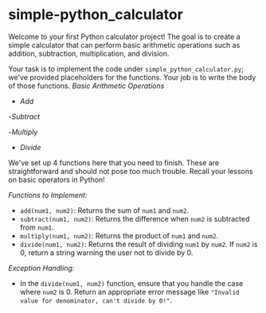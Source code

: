 # simple-python_calculator

Welcome to your first Python calculator project! The goal is to create a simple calculator that can perform basic arithmetic operations such as addition, subtraction, multiplication, and division.

Your task is to implement the code under `simple_python_calculator.py`; we've provided placeholders for the functions. Your job is to write the body of those functions.
*Basic Arithmetic Operations*

- _Add_
 
-_Subtract_

-_Multiply_

- _Divide_ 

We've set up 4 functions here that you need to finish. These are straightforward and should not pose too much trouble. Recall your lessons on basic operators in Python!

*Functions to Implement:*
- `add(num1, num2)`: Returns the sum of `num1` and `num2`.
- `subtract(num1, num2)`: Returns the difference when `num2` is subtracted from `num1`.
- `multiply(num1, num2)`: Returns the product of `num1` and `num2`.
- `divide(num1, num2)`: Returns the result of dividing `num1` by `num2`. If `num2` is 0, return a string warning the user not to divide by 0.

*Exception Handling:*
- In the `divide(num1, num2)` function, ensure that you handle the case where `num2` is 0. Return an appropriate error message like `"Invalid value for denominator, can't divide by 0!"`.
